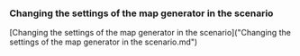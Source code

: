 
### Changing the settings of the map generator in the scenario
[Changing the settings of the map generator in the scenario]("Changing the settings of the map generator in the scenario.md")